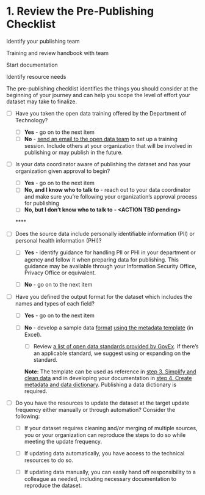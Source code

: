 # 1. Review the Pre-Publishing Checklist



Identify your publishing team

Training and review handbook with team

Start documentation

Identify resource needs



The pre-publishing checklist identifies the things you should consider at the beginning of your journey and can help you scope the level of effort your dataset may take to finalize.

* [ ] Have you taken the open data training offered by the Department of Technology?

  * [ ] **Yes** - go on to the next item
  * [ ] **No** - [send an email to the open data team](mailto:opendata@state.ca.gov?subject=Open%20data%20training%20request&body=Note:%20Please%20include%20any%20other%20staff%20from%20your%20organization%20that%20will%20be%20involved%20in%20helping%20publish%20data) to set up a training session. Include others at your organization that will be involved in publishing or may publish in the future.

* [ ] Is your data coordinator aware of publishing the dataset and has your organization given approval to begin?

  * [ ] **Yes** - go on to the next item
  * [ ] **No, and I know who to talk to** - reach out to your data coordinator and make sure you’re following your organization’s approval process for publishing
  * [ ] **No, but I don’t know who to talk to** **- &lt;ACTION TBD pending&gt;**

  \*\*\*\*

* [ ] Does the source data include personally identifiable information \(PII\) or personal health information \(PHI\)?
  * [ ] **Yes** - identify guidance for handling PII or PHI in your department or agency and follow it when preparing data for publishing. This guidance may be available through your Information Security Office, Privacy Office or equivalent.
  * [ ] **No** - go on to the next item



* [ ] Have you defined the output format for the dataset which includes the names and types of each field?

  * [ ] **Yes** - go on to the next item
  * [ ] **No** - develop a sample data [format](https://docs.google.com/spreadsheets/u/0/d/1CHJuE89yiNUHsxrjQxseMmxRWDAs11M4/edit) [using the metadata template](https://docs.google.com/spreadsheets/u/0/d/1CHJuE89yiNUHsxrjQxseMmxRWDAs11M4/edit) \(in Excel\).

    * [ ] Review [a list of open data standards provided by GovEx](http://datastandards.directory/). If there’s an applicable standard, we suggest using or expanding on the standard. 

    **Note:** The template can be used as reference in [step 3. Simplify and clean data](simplify-and-clean-data.md) and in developing your documentation in [step 4. Create metadata and data dictionary](create-metadata-and-data-dictionary.md). Publishing a data dictionary is required.

* [ ] Do you have the resources to update the dataset at the target update frequency either manually or through automation? Consider the following:
  * [ ] If your dataset requires cleaning and/or merging of multiple sources, you or your organization can reproduce the steps to do so while meeting the update frequency.
  * [ ] If updating data automatically, you have access to the technical resources to do so.
  * [ ] If updating data manually, you can easily hand off responsibility to a colleague as needed, including necessary documentation to reproduce the dataset.

